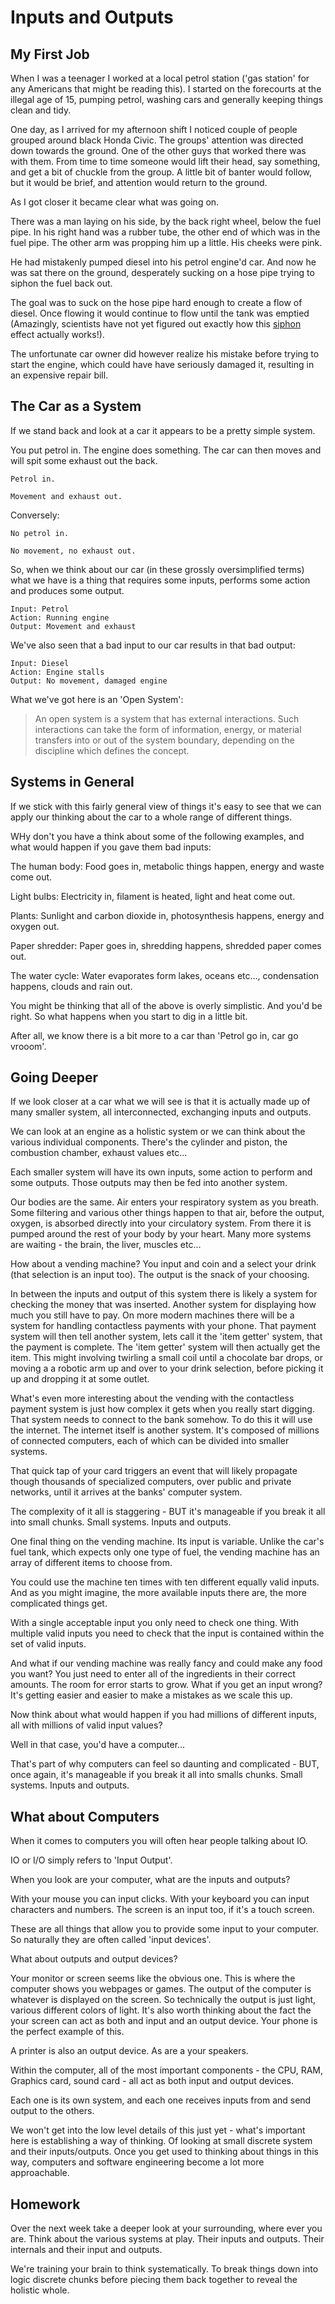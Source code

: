 Inputs and Outputs
==================

My First Job
------------

When I was a teenager I worked at a local petrol station ('gas station' for any Americans that might be reading this). I started on the forecourts at the illegal age of 15, pumping petrol, washing cars and generally keeping things clean and tidy.

One day, as I arrived for my afternoon shift I noticed couple of people grouped around black Honda Civic. The groups' attention was directed down towards the ground. One of the other guys that worked there was with them. From time to time someone would lift their head, say something, and get a bit of chuckle from the group. A little bit of banter would follow, but it would be brief, and attention would return to the ground.

As I got closer it became clear what was going on. 

There was a man laying on his side, by the back right wheel, below the fuel pipe. In his right hand was a rubber tube, the other end of which was in the fuel pipe. The other arm was propping him up a little. His cheeks were pink. 

He had mistakenly pumped diesel into his petrol engine'd car. And now he was sat there on the ground, desperately sucking on a hose pipe trying to siphon the fuel back out.

The goal was to suck on the hose pipe hard enough to create a flow of diesel. Once flowing it would continue to flow until the tank was emptied (Amazingly, scientists have not yet figured out exactly how this [siphon](https://en.wikipedia.org/wiki/Siphon) effect actually works!).

The unfortunate car owner did however realize his mistake before trying to start the engine, which could have have seriously damaged it, resulting in an expensive repair bill.

The Car as a System
-------------------

If we stand back and look at a car it appears to be a pretty simple system.

You put petrol in. The engine does something. The car can then moves and will spit some exhaust out the back.

	Petrol in.
	
	Movement and exhaust out.

Conversely:
	
	No petrol in. 
	
	No movement, no exhaust out.

So, when we think about our car (in these grossly oversimplified terms) what we have is a thing that requires some inputs, performs some action and produces some output.

	Input: Petrol
	Action: Running engine
	Output: Movement and exhaust

We've also seen that a bad input to our car results in that bad output:

	Input: Diesel
	Action: Engine stalls
	Output: No movement, damaged engine

What we've got here is an 'Open System':

>An open system is a system that has external interactions. Such interactions can take the form of information, energy, or material transfers into or out of the system boundary, depending on the discipline which defines the concept.

Systems in General
------------------

If we stick with this fairly general view of things it's easy to see that we can apply our thinking about the car to a whole range of different things. 

WHy don't you have a think about some of the following examples, and what would happen if you gave them bad inputs:

The human body: Food goes in, metabolic things happen, energy and waste come out.

Light bulbs: Electricity in, filament is heated, light and heat come out.

Plants: Sunlight and carbon dioxide in, photosynthesis happens, energy and oxygen out.

Paper shredder: Paper goes in, shredding happens, shredded paper comes out. 

The water cycle: Water evaporates form lakes, oceans etc..., condensation happens, clouds and rain out.

You might be thinking that all of the above is overly simplistic. And you'd be right. So what happens when you start to dig in a little bit.

After all, we know there is a bit more to a car than 'Petrol go in, car go vrooom'.

Going Deeper
------------

If we look closer at a car what we will see is that it is actually made up of many smaller system, all interconnected, exchanging inputs and outputs.

We can look at an engine as a holistic system or we can think about the various individual components. There's the cylinder and piston, the combustion chamber, exhaust values etc...

Each smaller system will have its own inputs, some action to perform and some outputs. Those outputs may then be fed into another system.

Our bodies are the same. Air enters your respiratory system as you breath. Some filtering and various other things happen to that air, before the output, oxygen, is absorbed directly into your circulatory system. From there it is pumped around the rest of your body by your heart. Many more systems are waiting - the brain, the liver, muscles etc...

How about a vending machine? You input and coin and a select your drink (that selection is an input too). The output is the snack of your choosing.

In between the inputs and output of this system there is likely a system for checking the money that was inserted. Another system for displaying how much you still have to pay. On more modern machines there will be a system for handling contactless payments with your phone. That payment system will then tell another system, lets call it the 'item getter' system, that the payment is complete. The 'item getter' system will then actually get the item. This might involving twirling a small coil until a chocolate bar drops, or moving a a robotic arm up and over to your drink selection, before picking it up and dropping it at some outlet.

What's even more interesting about the vending with the contactless payment system is just how complex it gets when you really start digging. That system needs to connect to the bank somehow. To do this it will use the internet. The internet itself is another system. It's composed of millions of connected computers, each of which can be divided into smaller systems. 

That quick tap of your card triggers an event that will likely propagate though thousands of specialized computers, over public and private networks, until it arrives at the banks' computer system.

The complexity of it all is staggering - BUT it's manageable if you break it all into small chunks. Small systems. Inputs and outputs.

One final thing on the vending machine. Its input is variable. Unlike the car's fuel tank, which expects only one type of fuel, the vending machine has an array of different items to choose from.

You could use the machine ten times with ten different equally valid inputs. And as you might imagine, the more available inputs there are, the more complicated things get.

With a single acceptable input you only need to check one thing. With multiple valid inputs you need to check that the input is contained within the set of valid inputs. 

And what if our vending machine was really fancy and could make any food you want? You just need to enter all of the ingredients in their correct amounts. The room for error starts to grow. What if you get an input wrong? It's getting easier and easier to make a mistakes as we scale this up.

Now think about what would happen if you had millions of different inputs, all with millions of valid input values? 

Well in that case, you'd have a computer...

That's part of why computers can feel so daunting and complicated -  BUT, once again, it's manageable if you break it all into smalls chunks. Small systems. Inputs and outputs.

What about Computers
--------------------

When it comes to computers you will often hear people talking about IO.

IO or I/O simply refers to 'Input Output'.

When you look are your computer, what are the inputs and outputs?

With your mouse you can input clicks. With your keyboard you can input characters and numbers. The screen is an input too, if it's a touch screen.

These are all things that allow you to provide some input to your computer. So naturally they are often called 'input devices'.

What about outputs and output devices?

Your monitor or screen seems like the obvious one. This is where the computer shows you webpages or games. The output of the computer is whatever is displayed on the screen. So technically the output is just light, various different colors of light. It's also worth thinking about the fact the your screen can act as both and input and an output device. Your phone is the perfect example of this.

A printer is also an output device. As are a your speakers.

Within the computer, all of the most important components - the CPU, RAM, Graphics card, sound card - all act as both input and output devices. 

Each one is its own system, and each one receives inputs from and send output to the others.

We won't get into the low level details of this just yet - what's important here is establishing a way of thinking. Of looking at small discrete system and their inputs/outputs. Once you get used to thinking about things in this way, computers and software engineering become a lot more approachable.

Homework
--------

Over the next week take a deeper look at your surrounding, where ever you are. Think about the various systems at play. Their inputs and outputs. Their internals and their input and outputs.

We're training your brain to think systematically. To break things down into logic discrete chunks before piecing them back together to reveal the holistic whole.

